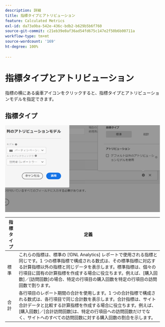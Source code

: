 ```yaml
---
description: 詳細
title: 指標タイプとアトリビューション
feature: Calculated Metrics
exl-id: da73a9ba-542e-436c-bdb2-b629b5b6f760
source-git-commit: c21eb39e0af36ad54fd675c147e2f50b6b00711a
workflow-type: tm+mt
source-wordcount: '169'
ht-degree: 100%

---
```


# 指標タイプとアトリビューション

指標の横にある歯車アイコンをクリックすると、指標タイプとアトリビューションモデルを指定できます。

## 指標タイプ

![](assets/cm_type_alloc.png)

| 指標タイプ | 定義 |
|---|---|
| 標準 | これらの指標は、標準の [!DNL Analytics] レポートで使用される指標と同じです。1 つの標準指標で構成される数式は、その標準指標に対応する計算指標以外の指標と同じデータを表示します。標準指標は、個々の行項目に固有の計算指標を作成する場合に役立ちます。例えば、[購入回数]／[訪問回数]の場合、特定の行項目の購入回数を特定の行項目の訪問回数で割ります。 |
| 合計 | 各行項目のレポート期間の合計を使用します。1 つの合計指標で構成される数式は、各行項目で同じ合計数を表示します。合計指標は、サイト合計データと比較する計算指標を作成する場合に役立ちます。例えば、[購入回数]／[合計訪問回数]は、特定の行項目への訪問回数だけでなく、サイトへのすべての訪問回数に対する購入回数の割合を示します。 |
